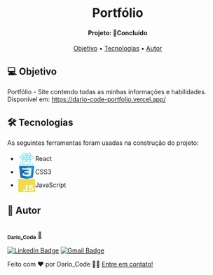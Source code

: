<h1 align="center">
   Portfólio
</h1>
<h4 align="center"> 
Projeto: 🚀Concluido
</h4>
<p align="center">
 <a href="#-objetivo">Objetivo</a> •
 <a href="#-tecnologias">Tecnologias</a> •   
 <a href="#-autor">Autor</a>
</p>

## 💻 Objetivo
 
 Portfólio - Site contendo todas as minhas informações e habilidades. Disponível em: https://dario-code-portfolio.vercel.app/


## 🛠 Tecnologias

As seguintes ferramentas foram usadas na construção do projeto:

- <img align="center" alt="Dario-React" height="30" width="40" src="https://raw.githubusercontent.com/devicons/devicon/master/icons/react/react-original-wordmark.svg">React
- <img align="center" alt="Dario-CSS" height="30" width="40" src="https://raw.githubusercontent.com/devicons/devicon/master/icons/css3/css3-original.svg">CSS3
-  <img align="center" alt="Dario-Js" height="30" width="40" src="https://raw.githubusercontent.com/devicons/devicon/master/icons/javascript/javascript-plain.svg">JavaScript



## 🦸 Autor

<a href="https://dario-code-portfolio.vercel.app/">
 <img style="border-radius: 50%;" src="https://avatars.githubusercontent.com/u/62716267?v=4" width="100px;" alt=""/>
 <br />
 <sub><b>Dario_Code</b></sub></a> <a href="">🚀</a>
 <br />

[![Linkedin Badge](https://img.shields.io/badge/-Dario-blue?style=flat-square&logo=Linkedin&logoColor=white&link=https://www.linkedin.com/in/dariocode/)](https://www.linkedin.com/in/dariocode/) 
[![Gmail Badge](https://img.shields.io/badge/-darioarjr321@gmail.com-c14438?style=flat-square&logo=Gmail&logoColor=white&link=mailto:darioarjr321@gmail.com)](mailto:darioarjr321@gmail.com)



Feito com ❤️ por Dario_Code 👋🏽 [Entre em contato!](https://www.linkedin.com/in/dariocode/)
